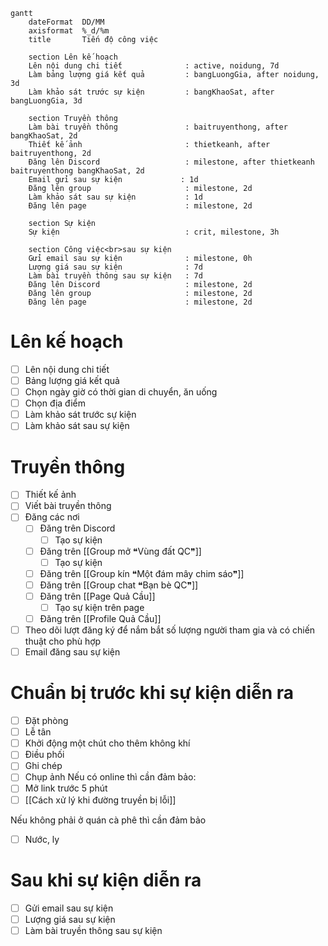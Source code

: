 ```mermaid
gantt
    dateFormat  DD/MM
    axisformat  %_d/%m
    title       Tiến độ công việc

    section Lên kế hoạch
    Lên nội dung chi tiết              : active, noidung, 7d
    Làm bảng lượng giá kết quả         : bangLuongGia, after noidung, 3d
    Làm khảo sát trước sự kiện         : bangKhaoSat, after bangLuongGia, 3d

    section Truyền thông
    Làm bài truyền thông               : baitruyenthong, after bangKhaoSat, 2d
    Thiết kế ảnh                       : thietkeanh, after baitruyenthong, 2d
    Đăng lên Discord                   : milestone, after thietkeanh baitruyenthong bangKhaoSat, 2d
    Email gửi sau sự kiện             : 1d
    Đăng lên group                     : milestone, 2d
    Làm khảo sát sau sự kiện           : 1d
    Đăng lên page                      : milestone, 2d
    
    section Sự kiện
	Sự kiện                            : crit, milestone, 3h

    section Công việc<br>sau sự kiện
    Gửi email sau sự kiện              : milestone, 0h
	Lượng giá sau sự kiện              : 7d
	Làm bài truyền thông sau sự kiện   : 7d
    Đăng lên Discord                   : milestone, 2d
    Đăng lên group                     : milestone, 2d
    Đăng lên page                      : milestone, 2d
```
# Lên kế hoạch
- [ ] Lên nội dung chi tiết
- [ ] Bảng lượng giá kết quả
- [ ] Chọn ngày giờ có thời gian di chuyển, ăn uống 
- [ ] Chọn địa điểm
- [ ] Làm khảo sát trước sự kiện
- [ ] Làm khảo sát sau sự kiện                  
# Truyền thông
- [ ] Thiết kế ảnh
- [ ] Viết bài truyền thông
- [ ] Đăng các nơi
	- [ ] Đăng trên Discord
		- [ ] Tạo sự kiện
	- [ ] Đăng trên [[Group mở ❝Vùng đất QC❞]]
		- [ ] Tạo sự kiện
	- [ ] Đăng trên [[Group kín ❝Một đám mây chim sáo❞]]
	- [ ] Đăng trên [[Group chat ❝Bạn bè QC❞]]
	- [ ] Đăng trên [[Page Quả Cầu]]
		- [ ] Tạo sự kiện trên page
	- [ ] Đăng trên [[Profile Quả Cầu]] 
- [ ] Theo dõi lượt đăng ký để nắm bắt số lượng người tham gia và có chiến thuật cho phù hợp
- [ ] Email đăng sau sự kiện
# Chuẩn bị trước khi sự kiện diễn ra
- [ ] Đặt phòng 
- [ ] Lễ tân
- [ ] Khởi động một chút cho thêm không khí 
- [ ] Điều phối
- [ ] Ghi chép
- [ ] Chụp ảnh
Nếu có online thì cần đảm bảo:                  
- [ ] Mở link trước 5 phút 
- [ ] [[Cách xử lý khi đường truyền bị lỗi]]

Nếu không phải ở quán cà phê thì cần đảm bảo
- [ ] Nước, ly
# Sau khi sự kiện diễn ra
- [ ] Gửi email sau sự kiện
- [ ] Lượng giá sau sự kiện
- [ ] Làm bài truyền thông sau sự kiện
